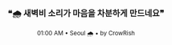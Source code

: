 <div align="center">

<br>

<h3>❝🌧️ 새벽비 소리가 마음을 차분하게 만드네요❞</h3>

<sub>01:00 AM • Seoul 🌧️ • by CrowRish</sub>

<br>

</div>